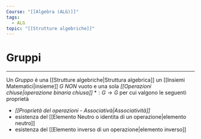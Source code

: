 ```yaml
---
Course: "[[Algebra (ALG)]]"
tags:
  - ALG
topic: "[[Strutture algebriche]]"
---
```


# Gruppi
---
Un _Gruppo_ è una [[Strutture algebriche|Struttura algebrica]] un [[Insiemi Matematici|insieme]] $G$  _NON_ vuoto e una sola _[[Operazioni chiuse|operazione binaria chiusa]]_ $*:G \rightarrow G$  per cui valgono le seguenti proprietà
- _[[Proprietà del operazioni - Associativà|Associatività]]_
- esistenza del [[Elemento Neutro o identita di un operazione|elemento neutro]]
- esistenza del [[Elemento inverso di un operazione|elemento inverso]]
